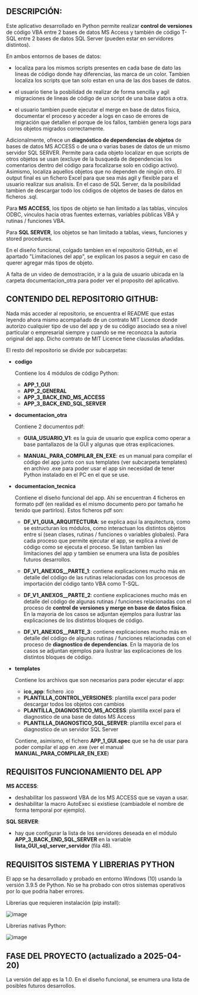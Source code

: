 
## __DESCRIPCIÓN__:

Este aplicativo desarrollado en Python permite realizar __control de versiones__ de código VBA entre 2 bases de datos MS Access y también de código T-SQL entre 2 bases de datos SQL Server (pueden estar en servidores distintos).

En ambos entornos de bases de datos:

  * localiza para los mismos scripts presentes en cada base de dato las lineas de código donde hay diferencias, las marca de un color. Tambien localiza los scripts que tan solo estan en una de las dos bases de datos.
    
  * el usuario tiene la posbilidad de realizar de forma sencilla y agil migraciones de lineas de código de un script de una base datos a otra.
    
  * el usuario tambien puede ejecutar el merge en base de datos fisica, documentar el proceso y acceder a logs en caso de errores de migración que detallen el porque de los fallos, también genera logs para los objetos migrados correctamente.

Adicionalmente, ofrece un __diagnóstico de dependencias de objetos__ de bases de datos MS ACCESS o de una o varias bases de datos de un mismo servidor SQL SERVER. Permite para cada objeto localizar en que scripts de otros objetos se usan (excluye de la busqueda de dependencias los comentarios dentro del código para focalizarse solo en código activo). Asimismo, localiza aquellos objetos que no dependen de ningún otro. El output final es un fichero Excel para que sea más agil y flexible para el usuario realizar sus analisis. En el caso de SQL Server, da la posibilidad tambien de descargar todo los códigos de objetos de bases de datos en ficheros .sql.

Para __MS ACCESS__, los tipos de objeto se han limitado a las tablas, vinculos ODBC, vinculos hacia otras fuentes externas, variables públicas VBA y rutinas / funciones VBA. 

Para __SQL SERVER__, los objetos se han limitado a tablas, views, funciones y stored procedures. 

En el diseño funcional, colgado tambien en el repositorio GitHub, en el apartado "Limitaciones del app", se explican los pasos a seguir en caso de querer agregar más tipos de objeto.

A falta de un video de demostración, ir a la guia de usuario ubicada en la carpeta documentacion_otra para poder ver el proposito del aplicativo.

## __CONTENIDO DEL REPOSITORIO GITHUB__:

Nada más acceder al repositorio, se encuentra el README que estas leyendo ahora mismo acompañado de un contrato MIT Licence donde autorizo cualquier tipo de uso del app y de su código asociado sea a nivel particular o empresarial siempre y cuando se me reconozca la autoria original del app. Dicho contrato de MIT Licence tiene clausulas añadidas.

El resto del repositorio se divide por subcarpetas:

* __codigo__

  Contiene los 4 módulos de código Python:

  * __APP_1_GUI__
  * __APP_2_GENERAL__
  * __APP_3_BACK_END_MS_ACCESS__
  * __APP_3_BACK_END_SQL_SERVER__

* __documentacion_otra__

  Contiene 2 documentos pdf:

  * __GUIA_USUARIO_V1__: es la guia de usuario que explica como operar a base pantallazos de la GUI y algunas que otras explicaciones.
    
  * __MANUAL_PARA_COMPILAR_EN_EXE__: es un manual para compilar el código del app junto con sus templates (ver subcarpeta templates) en archivo .exe para poder usar el app sin necesidad de tener Python instalado en el PC en el que se use.

* __documentacion_tecnica__

    Contiene el diseño funcional del app. Ahi se encuentran 4 ficheros en formato pdf (en realidad es el mismo documento pero por tamaño he tenido que partirlos). Estos ficheros pdf son:

    * __DF_V1_GUIA_ARQUITECTURA__: se explica aqui la arquitectura, como se estructuran los módulos, como interactuan los distintos objetos entre si (sean clases, rutinas / funciones o variables globales). Para cada proceso que permite ejecutar el app, se explica a nivel de código como se ejecuta el proceso. Se listan tambien las limitaciones del app y tambien se enumera una lista de posibles futuros desarrollos.
 
    * __DF_V1_ANEXOS__PARTE_1__: contiene explicaciones mucho más en detalle del código de las rutinas relacionadas con los procesos de importación del código tanto VBA como T-SQL.
 
    * __DF_V1_ANEXOS__PARTE_2__: contiene explicaciones mucho más en detalle del código de algunas rutinas / funciones relacionadas con el proceso de __control de versiones y merge en base de datos fisica__. En la mayoria de los casos se adjuntan ejemplos para ilustrar las explicaciones de los distintos bloques de código.
 
    * __DF_V1_ANEXOS__PARTE_3__: contiene explicaciones mucho más en detalle del código de algunas rutinas / funciones relacionadas con el proceso de __diagnostico de dependencias__. En la mayoria de los casos se adjuntan ejemplos para ilustrar las explicaciones de los distintos bloques de código.

* __templates__

  Contiene los archivos que son necesarios para poder ejecutar el app:
  
  * __ico_app__: fichero .ico
  * __PLANTILLA_CONTROL_VERSIONES__: plantilla excel para poder descargar todos los objetos con cambios
  * __PLANTILLA_DIAGNOSTICO_MS_ACCESS__: plantilla excel para el diagnostico de una base de datos MS Access
  * __PLANTILLA_DIAGNOSTICO_SQL_SERVER__: plantilla excel para el diagnostico de un servidor SQL Server

  Contiene, asimismo, el fichero __APP_1_GUI.spec__ que se ha de usar para poder compilar el app en .exe (ver el manual __MANUAL_PARA_COMPILAR_EN_EXE__)

  
## __REQUISITOS FUNCIONAMIENTO DEL APP__

__MS ACCESS__:
  * deshabilitar los password VBA de los MS ACCESS que se vayan a usar.
  * deshabilitar la macro AutoExec si existiese (cambiadole el nombre de forma temporal por ejemplo).

__SQL SERVER__: 
  * hay que configurar la lista de los servidores deseada en el módulo __APP_3_BACK_END_SQL_SERVER__ en la variable __lista_GUI_sql_server_servidor__ (fila 48).


## __REQUISITOS SISTEMA Y LIBRERIAS PYTHON__

El app se ha desarrollado y probado en entorno Windows (10) usando la versión 3.9.5 de Python. No se ha probado con otros sistemas operativos por lo que podria haber errores.

Librerias que requieren instalación (pip install):

![image](https://github.com/user-attachments/assets/cb4ba9c1-2c59-4b5f-a28b-b6071087ae9f)


Librerias nativas Python:

![image](https://github.com/user-attachments/assets/dcc35e0d-3720-4505-af8d-be9b12515737)


## FASE DEL PROYECTO (actualizado a 2025-04-20)

La versión del app es la 1.0. En el diseño funcional, se enumera una lista de posibles futuros desarrollos.















